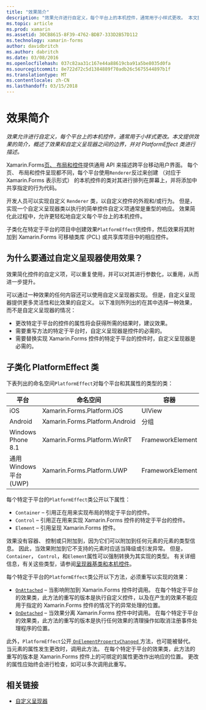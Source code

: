```yaml
---
title: "效果简介"
description: "效果允许进行自定义，每个平台上的本机控件，通常用于小样式更改。 本文提供效果的简介，概述了效果和自定义呈现器之间的边界，并对 PlatformEffect 类进行描述。"
ms.topic: article
ms.prod: xamarin
ms.assetid: 30CB8615-8F39-4762-BDB7-333D2B57D112
ms.technology: xamarin-forms
author: davidbritch
ms.author: dabritch
ms.date: 03/08/2016
ms.openlocfilehash: 037c82aa31c167e44a88619cba91a5be8035d0fa
ms.sourcegitcommit: 8e722d72c5d1384889f70adb26c5675544897b1f
ms.translationtype: MT
ms.contentlocale: zh-CN
ms.lasthandoff: 03/15/2018
---
```

# <a name="introduction-to-effects"></a>效果简介

_效果允许进行自定义，每个平台上的本机控件，通常用于小样式更改。本文提供效果的简介，概述了效果和自定义呈现器之间的边界，并对 PlatformEffect 类进行描述。_

Xamarin.Forms[页、 布局和控件](~/xamarin-forms/user-interface/controls/index.md)提供通用 API 来描述跨平台移动用户界面。 每个页、 布局和控件呈现都不同，每个平台使用`Renderer`反过来创建 （对应于 Xamarin.Forms 表示形式） 的本机控件的类对其进行排列在屏幕上，并将添加中共享指定的行为代码。

开发人员可以实现自定义 `Renderer` 类，以自定义控件的外观和/或行为。 但是，实现一个自定义呈现器类以执行的简单控件自定义项通常是重型的响应。 效果简化此过程中，允许更轻松地自定义每个平台上的本机控件。

子类化在特定于平台的项目中创建效果`PlatformEffect`供控件，然后效果将其附加到 Xamarin.Forms 可移植类库 (PCL) 或共享库项目中的相应控件。

## <a name="why-use-an-effect-over-a-custom-renderer"></a>为什么要通过自定义呈现器使用效果？

效果简化控件的自定义项，可以重复使用，并可以对其进行参数化，以重用，从而进一步提升。

可以通过一种效果的任何内容还可以使用自定义呈现器实现。 但是，自定义呈现器提供更多灵活性和比效果的自定义。 以下准则所列出的在其中选择一种效果，而不是自定义呈现器的情况：

- 更改特定于平台的控件的属性将会获得所需的结果时，建议效果。
- 需要重写方法的特定于平台时，自定义呈现器是控件的必需的。
- 需要替换实现 Xamarin.Forms 控件的特定于平台的控件时，自定义呈现器是必需的。

## <a name="subclassing-the-platformeffect-class"></a>子类化 PlatformEffect 类

下表列出的命名空间`PlatformEffect`对每个平台和其属性的类型的类：

|平台|命名空间|容器|控件|
|--- |--- |--- |--- |
|iOS|Xamarin.Forms.Platform.iOS|UIView|UIView|
|Android|Xamarin.Forms.Platform.Android|分组|视图|
|Windows Phone 8.1|Xamarin.Forms.Platform.WinRT|FrameworkElement|FrameworkElement|
|通用 Windows 平台 (UWP)|Xamarin.Forms.Platform.UWP|FrameworkElement|FrameworkElement|

每个特定于平台的`PlatformEffect`类公开以下属性：

- `Container` – 引用正在用来实现布局的特定于平台的控件。
- `Control` – 引用正在用来实现 Xamarin.Forms 控件的特定于平台的控件。
- `Element` – 引用呈现 Xamarin.Forms 控件。

效果没有容器、 控制或只附加到，因为它们可以附加到任何元素的元素的类型信息。 因此，当效果附加到它不支持的元素时应适当降级或引发异常。 但是， `Container`， `Control`，和`Element`属性可以强制转换为其实现的类型。 有关详细信息，有关这些类型，请参阅[呈现器基类和本机控件](~/xamarin-forms/app-fundamentals/custom-renderer/renderers.md)。

每个特定于平台的`PlatformEffect`类公开以下方法，必须重写以实现的效果：

- [`OnAttached`](https://developer.xamarin.com/api/member/Xamarin.Forms.Effect.OnAttached()/) – 当影响附加到 Xamarin.Forms 控件时调用。 在每个特定于平台的效果类，此方法的重写的版本是执行自定义控件，以及在产生的效果不能应用于指定的 Xamarin.Forms 控件的情况下的异常处理的位置。
- [`OnDetached`](https://developer.xamarin.com/api/member/Xamarin.Forms.Effect.OnDetached()/) – 当效果分离 Xamarin.Forms 控件中时调用。 在每个特定于平台的效果类，此方法的重写的版本是执行任何效果的清理操作如取消注册事件处理程序的位置。

此外，`PlatformEffect`公开[ `OnElementPropertyChanged` ](https://developer.xamarin.com/api/member/Xamarin.Forms.PlatformEffect%3CTContainer,TControl%3E.OnElementPropertyChanged/p/System.ComponentModel.PropertyChangedEventArgs/)方法，也可能被替代。 当元素的属性发生更改时，调用此方法。 在每个特定于平台的效果类，此方法的重写的版本是 Xamarin.Forms 控件上的可绑定的属性更改作出响应的位置。 更改的属性应始终会进行检查，如可以多次调用此重写。


## <a name="related-links"></a>相关链接

- [自定义呈现器](~/xamarin-forms/app-fundamentals/custom-renderer/index.md)
